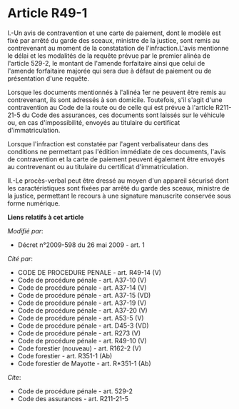 # Article R49-1

I.-Un avis de contravention et une carte de paiement, dont le modèle est fixé par arrêté du garde des sceaux, ministre de la
justice, sont remis au contrevenant au moment de la constatation de l'infraction.L'avis mentionne le délai et les modalités
de la requête prévue par le premier alinéa de l'article 529-2, le montant de l'amende forfaitaire ainsi que celui de l'amende
forfaitaire majorée qui sera due à défaut de paiement ou de présentation d'une requête. 

Lorsque les documents mentionnés à l'alinéa 1er ne peuvent être remis au contrevenant, ils sont adressés à son domicile.
Toutefois, s'il s'agit d'une contravention au Code de la route ou de celle qui est prévue à l'article R211-21-5 du Code des
assurances, ces documents sont laissés sur le véhicule ou, en cas d'impossibilité, envoyés au titulaire du certificat
d'immatriculation. 

Lorsque l'infraction est constatée par l'agent verbalisateur dans des conditions ne permettant pas l'édition immédiate de ces
documents, l'avis de contravention et la carte de paiement peuvent également être envoyés au contrevenant ou au titulaire du
certificat d'immatriculation. 

II.-Le procès-verbal peut être dressé au moyen d'un appareil sécurisé dont les caractéristiques sont fixées par arrêté du
garde des sceaux, ministre de la justice, permettant le recours à une signature manuscrite conservée sous forme numérique.

**Liens relatifs à cet article**

_Modifié par_:

  - Décret n°2009-598 du 26 mai 2009 - art. 1

_Cité par_:

  - CODE DE PROCEDURE PENALE - art. R49-14 (V)
  - Code de procédure pénale - art. A37-10 (V)
  - Code de procédure pénale - art. A37-14 (V)
  - Code de procédure pénale - art. A37-15 (VD)
  - Code de procédure pénale - art. A37-19 (V)
  - Code de procédure pénale - art. A37-20 (V)
  - Code de procédure pénale - art. A53-5 (V)
  - Code de procédure pénale - art. D45-3 (VD)
  - Code de procédure pénale - art. R273 (V)
  - Code de procédure pénale - art. R49-10 (V)
  - Code forestier (nouveau) - art. R162-2 (V)
  - Code forestier - art. R351-1 (Ab)
  - Code forestier de Mayotte - art. R*351-1 (Ab)

_Cite_:

  - Code de procédure pénale - art. 529-2
  - Code des assurances - art. R211-21-5

